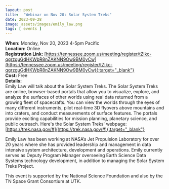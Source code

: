 ```yaml
---
layout: post
title:  "Webinar on Nov 20: Solar System Treks"
date: 2023-09-28
image: assets/images/emily_law.png
tags: [ events ]
---
```



**When:** Monday, Nov 20, 2023 4-5pm Pacific   
**Location:** Online   
**Registration Link:** [https://tennessee.zoom.us/meeting/register/tZIkc-qgrzguGdHKWbR8nZAKNN9Ow9BM0yCw](https://tennessee.zoom.us/meeting/register/tZIkc-qgrzguGdHKWbR8nZAKNN9Ow9BM0yCw){:target="_blank"}     
**Cost:** Free  
**Details:**    
Emily Law will talk about the Solar System Treks. The Solar System Treks are online, browser-based portals that allow you to visualize, explore, and analyze the surfaces of other worlds using real data returned from a growing fleet of spacecrafts. You can view the worlds through the eyes of many different instruments, pilot real-time 3D flyovers above mountains and into craters, and conduct measurements of surface features. The portals provide exciting capabilities for mission planning, planetary science, and public outreach. Here's the Solar System Treks' webpage: [https://trek.nasa.gov/#](https://trek.nasa.gov/#){:target="_blank"}

Emily Law has been working at NASA’s Jet Propulsion Laboratory for over 20 years where she has provided leadership and management in data intensive system architecture, development and operations.  Emily currently serves as Deputy Program Manager overseeing Earth Science Data Systems technology development, in addition to managing the Solar System Treks Project.

This event is supported by the National Science Foundation and also by the TN Space Grant Consortium at UTK.
<br/>
<br/>
<br/>


